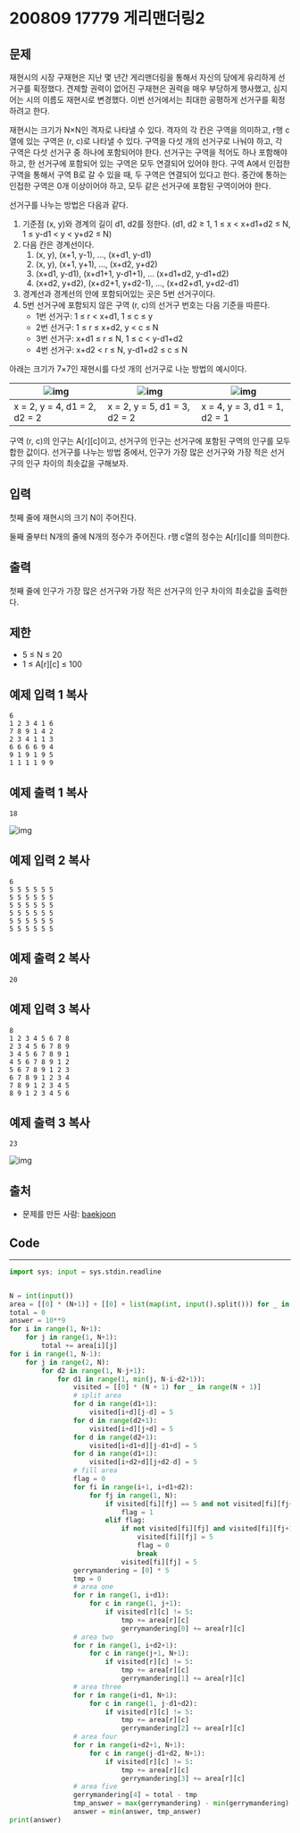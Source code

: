 # 200809 17779 게리맨더링2

## 문제

재현시의 시장 구재현은 지난 몇 년간 게리맨더링을 통해서 자신의 당에게 유리하게 선거구를 획정했다. 견제할 권력이 없어진 구재현은 권력을 매우 부당하게 행사했고, 심지어는 시의 이름도 재현시로 변경했다. 이번 선거에서는 최대한 공평하게 선거구를 획정하려고 한다.

재현시는 크기가 N×N인 격자로 나타낼 수 있다. 격자의 각 칸은 구역을 의미하고, r행 c열에 있는 구역은 (r, c)로 나타낼 수 있다. 구역을 다섯 개의 선거구로 나눠야 하고, 각 구역은 다섯 선거구 중 하나에 포함되어야 한다. 선거구는 구역을 적어도 하나 포함해야 하고, 한 선거구에 포함되어 있는 구역은 모두 연결되어 있어야 한다. 구역 A에서 인접한 구역을 통해서 구역 B로 갈 수 있을 때, 두 구역은 연결되어 있다고 한다. 중간에 통하는 인접한 구역은 0개 이상이어야 하고, 모두 같은 선거구에 포함된 구역이어야 한다.

선거구를 나누는 방법은 다음과 같다.

1. 기준점 (x, y)와 경계의 길이 d1, d2를 정한다. (d1, d2 ≥ 1, 1 ≤ x < x+d1+d2 ≤ N, 1 ≤ y-d1 < y < y+d2 ≤ N)
2. 다음 칸은 경계선이다.
   1. (x, y), (x+1, y-1), ..., (x+d1, y-d1)
   2. (x, y), (x+1, y+1), ..., (x+d2, y+d2)
   3. (x+d1, y-d1), (x+d1+1, y-d1+1), ... (x+d1+d2, y-d1+d2)
   4. (x+d2, y+d2), (x+d2+1, y+d2-1), ..., (x+d2+d1, y+d2-d1)
3. 경계선과 경계선의 안에 포함되어있는 곳은 5번 선거구이다.
4. 5번 선거구에 포함되지 않은 구역 (r, c)의 선거구 번호는 다음 기준을 따른다.
   - 1번 선거구: 1 ≤ r < x+d1, 1 ≤ c ≤ y
   - 2번 선거구: 1 ≤ r ≤ x+d2, y < c ≤ N
   - 3번 선거구: x+d1 ≤ r ≤ N, 1 ≤ c < y-d1+d2
   - 4번 선거구: x+d2 < r ≤ N, y-d1+d2 ≤ c ≤ N

아래는 크기가 7×7인 재현시를 다섯 개의 선거구로 나눈 방법의 예시이다.

| ![img](images/preview-20200809003828673.png) | ![img](images/preview-20200809004014268.png) | ![img](images/preview-20200809003855373.png) |
| -------------------------------------------- | -------------------------------------------- | -------------------------------------------- |
| x = 2, y = 4, d1 = 2, d2 = 2                 | x = 2, y = 5, d1 = 3, d2 = 2                 | x = 4, y = 3, d1 = 1, d2 = 1                 |

구역 (r, c)의 인구는 A[r][c]이고, 선거구의 인구는 선거구에 포함된 구역의 인구를 모두 합한 값이다. 선거구를 나누는 방법 중에서, 인구가 가장 많은 선거구와 가장 적은 선거구의 인구 차이의 최솟값을 구해보자.

## 입력

첫째 줄에 재현시의 크기 N이 주어진다.

둘째 줄부터 N개의 줄에 N개의 정수가 주어진다. r행 c열의 정수는 A[r][c]를 의미한다.

## 출력

첫째 줄에 인구가 가장 많은 선거구와 가장 적은 선거구의 인구 차이의 최솟값을 출력한다.

## 제한

- 5 ≤ N ≤ 20
- 1 ≤ A[r][c] ≤ 100

## 예제 입력 1 복사

```
6
1 2 3 4 1 6
7 8 9 1 4 2
2 3 4 1 1 3
6 6 6 6 9 4
9 1 9 1 9 5
1 1 1 1 9 9
```

## 예제 출력 1 복사

```
18
```

![img](images/preview-20200809003910984.png)

## 예제 입력 2 복사

```
6
5 5 5 5 5 5
5 5 5 5 5 5
5 5 5 5 5 5
5 5 5 5 5 5
5 5 5 5 5 5
5 5 5 5 5 5
```

## 예제 출력 2 복사

```
20
```

## 예제 입력 3 복사

```
8
1 2 3 4 5 6 7 8
2 3 4 5 6 7 8 9
3 4 5 6 7 8 9 1
4 5 6 7 8 9 1 2
5 6 7 8 9 1 2 3
6 7 8 9 1 2 3 4
7 8 9 1 2 3 4 5
8 9 1 2 3 4 5 6
```

## 예제 출력 3 복사

```
23
```

![img](images/preview-20200809003923288.png)

## 출처

- 문제를 만든 사람: [baekjoon](https://www.acmicpc.net/user/baekjoon)

## Code

---

```python
import sys; input = sys.stdin.readline


N = int(input())
area = [[0] * (N+1)] + [[0] + list(map(int, input().split())) for _ in range(N)]
total = 0
answer = 10**9
for i in range(1, N+1):
    for j in range(1, N+1):
        total += area[i][j]
for i in range(1, N-1):
    for j in range(2, N):
        for d2 in range(1, N-j+1):
            for d1 in range(1, min(j, N-i-d2+1)):
                visited = [[0] * (N + 1) for _ in range(N + 1)]
                # split area
                for d in range(d1+1):
                    visited[i+d][j-d] = 5
                for d in range(d2+1):
                    visited[i+d][j+d] = 5
                for d in range(d2+1):
                    visited[i+d1+d][j-d1+d] = 5
                for d in range(d1+1):
                    visited[i+d2+d][j+d2-d] = 5
                # fill area
                flag = 0
                for fi in range(i+1, i+d1+d2):
                    for fj in range(1, N):
                        if visited[fi][fj] == 5 and not visited[fi][fj+1]:
                            flag = 1
                        elif flag:
                            if not visited[fi][fj] and visited[fi][fj+1] == 5:
                                visited[fi][fj] = 5
                                flag = 0
                                break
                            visited[fi][fj] = 5
                gerrymandering = [0] * 5
                tmp = 0
                # area one
                for r in range(1, i+d1):
                    for c in range(1, j+1):
                        if visited[r][c] != 5:
                            tmp += area[r][c]
                            gerrymandering[0] += area[r][c]
                # area two
                for r in range(1, i+d2+1):
                    for c in range(j+1, N+1):
                        if visited[r][c] != 5:
                            tmp += area[r][c]
                            gerrymandering[1] += area[r][c]
                # area three
                for r in range(i+d1, N+1):
                    for c in range(1, j-d1+d2):
                        if visited[r][c] != 5:
                            tmp += area[r][c]
                            gerrymandering[2] += area[r][c]
                # area four
                for r in range(i+d2+1, N+1):
                    for c in range(j-d1+d2, N+1):
                        if visited[r][c] != 5:
                            tmp += area[r][c]
                            gerrymandering[3] += area[r][c]
                # area five
                gerrymandering[4] = total - tmp
                tmp_answer = max(gerrymandering) - min(gerrymandering)
                answer = min(answer, tmp_answer)
print(answer)
```

